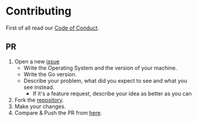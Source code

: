 # Contributing

First of all read our [Code of Conduct](CODE_OF_CONDUCT.md).

## PR

1. Open a new [issue](https://github.com/iris-contrib/basic-template/issues/new)
    * Write the Operating System and the version of your machine.
    * Write the Go version.
    * Describe your problem, what did you expect to see and what you see instead.
        * If it's a feature request, describe your idea as better as you can
2. Fork the [repository](https://github.com/iris-contrib/basic-template).
3. Make your changes.
4. Compare & Push the PR from [here](https://github.com/iris-contrib/basic-template/compare).
